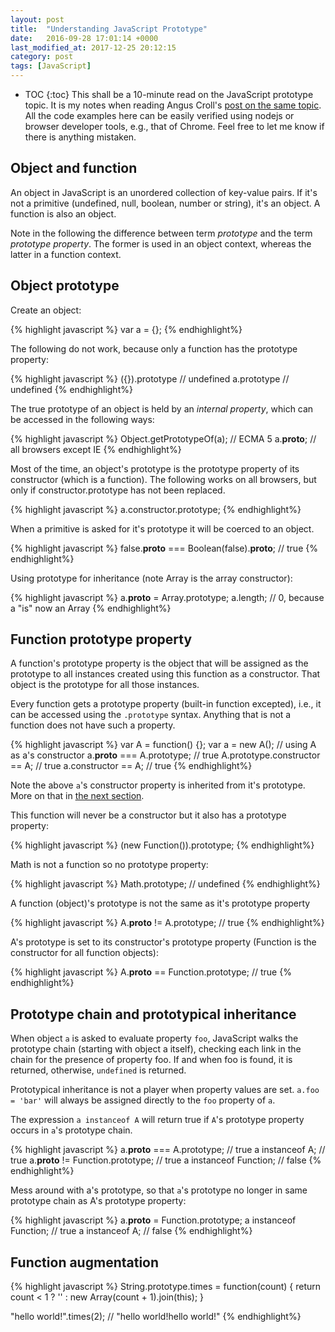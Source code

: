 ```yaml
---
layout: post
title:  "Understanding JavaScript Prototype"
date:   2016-09-28 17:01:14 +0000
last_modified_at: 2017-12-25 20:12:15
category: post
tags: [JavaScript]
---
```


* TOC
{:toc}
This shall be a 10-minute read on the JavaScript prototype topic. It is my
notes when reading Angus Croll's [post on the same topic](https://javascriptweblog.wordpress.com/2010/06/07/understanding-javascript-prototypes/).
All the code examples here can be easily verified using nodejs or browser
developer tools, e.g., that of Chrome. Feel free to let me know if there
is anything mistaken.

## Object and function

An object in JavaScript is an unordered collection of key-value pairs. If it's
not a primitive (undefined, null, boolean, number or string), it's an object. A
function is also an object.

Note in the following the difference between term _prototype_ and the term
_prototype property_. The former is used in an object context, whereas the
latter in a function context.

## Object prototype

Create an object:

{% highlight javascript %}
var a = {};
{% endhighlight%}

The following do not work, because only a function has the prototype property:

{% highlight javascript %}
({}).prototype // undefined
a.prototype // undefined
{% endhighlight%}

The true prototype of an object is held by an _internal property_, which can be
accessed in the following ways:

{% highlight javascript %}
Object.getPrototypeOf(a); // ECMA 5
a.__proto__; // all browsers except IE
{% endhighlight%}

Most of the time, an object's prototype is the prototype property of its
constructor (which is a function). The following works on all browsers, but
only if constructor.prototype has not been replaced.

{% highlight javascript %}
a.constructor.prototype;
{% endhighlight%}

When a primitive is asked for it's prototype it will be coerced to an object.

{% highlight javascript %}
false.__proto__ === Boolean(false).__proto__; // true
{% endhighlight%}

Using prototype for inheritance (note Array is the array constructor):

{% highlight javascript %}
a.__proto__ = Array.prototype;
a.length; // 0, because a "is" now an Array
{% endhighlight%}

## Function prototype property

A function's prototype property is the object that will be assigned as the
prototype to all instances created using this function as a constructor. That
object is the prototype for all those instances.

Every function gets a prototype property (built-in function excepted), i.e., it
can be accessed using the `.prototype` syntax. Anything that is not a function
does not have such a property.

{% highlight javascript %}
var A = function() {};
var a = new A(); // using A as a's constructor
a.__proto__ === A.prototype; // true
A.prototype.constructor == A; // true
a.constructor == A; // true
{% endhighlight%}

Note the above `a`'s constructor property is inherited from it's prototype.
More on that in [the next section](#prototype-chain-and-prototypical-inheritance).

This function will never be a constructor but it also has a prototype property:

{% highlight javascript %}
(new Function()).prototype;
{% endhighlight%}

Math is not a function so no prototype property:

{% highlight javascript %}
Math.prototype; // undefined
{% endhighlight%}

A function (object)'s prototype is not the same as it's prototype property

{% highlight javascript %}
A.__proto__ != A.prototype; // true
{% endhighlight%}

A's prototype is set to its constructor's prototype property (Function is the constructor for all function objects):

{% highlight javascript %}
A.__proto__ == Function.prototype; // true
{% endhighlight%}

## Prototype chain and prototypical inheritance<a name="prototype-chain-and-prototypical-inheritance"></a>

When object `a` is asked to evaluate property `foo`, JavaScript walks the
prototype chain (starting with object a itself), checking each link in the
chain for the presence of property foo. If and when foo is found, it is
returned, otherwise, `undefined` is returned.

Prototypical inheritance is not a player when property values are set. `a.foo =
'bar'` will always be assigned directly to the `foo` property of `a`.

The expression `a instanceof A` will return true if `A`'s prototype property occurs in `a`'s prototype chain.

{% highlight javascript %}
a.__proto__ === A.prototype; // true
a instanceof A; // true
a.__proto__ != Function.prototype; // true
a instanceof Function; // false
{% endhighlight%}

Mess around with a's prototype, so that `a`'s prototype no longer in same prototype chain as A's prototype property:

{% highlight javascript %}
a.__proto__ = Function.prototype;
a instanceof Function; // true
a instanceof A; // false
{% endhighlight%}

## Function augmentation

{% highlight javascript %}
String.prototype.times = function(count) {
    return count < 1 ? '' : new Array(count + 1).join(this);
}

"hello world!".times(2); // "hello world!hello world!"
{% endhighlight%}
